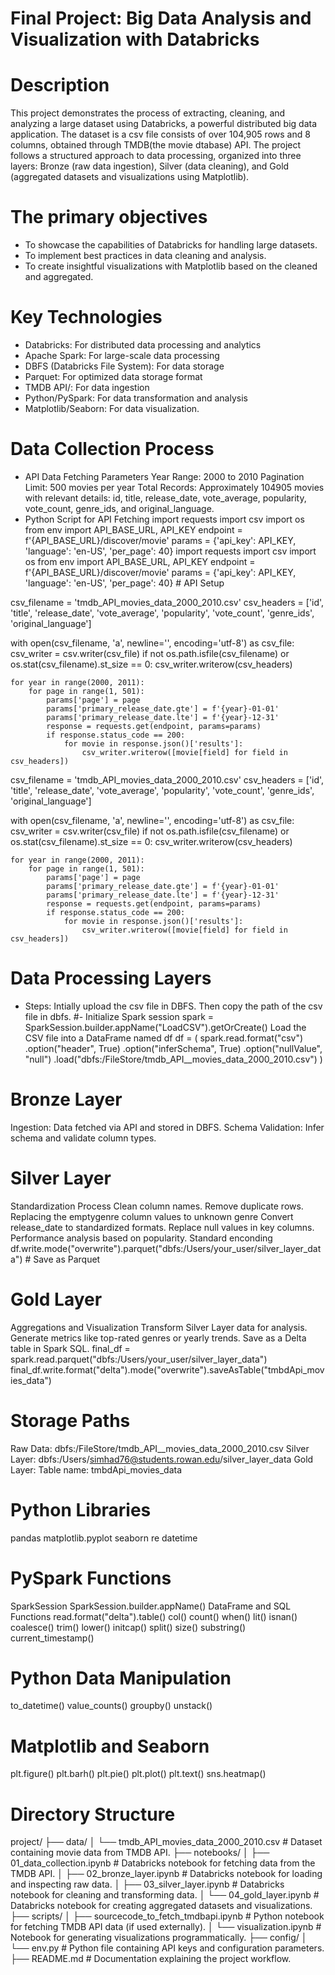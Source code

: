 # Final Project: Big Data Analysis and Visualization with Databricks
# Description
This project demonstrates the process of extracting, cleaning, and analyzing a large dataset using Databricks, a powerful distributed big data application. The dataset is a csv file consists of over 104,905 rows and 8 columns, obtained through TMDB(the movie dtabase) API. The project follows a structured approach to data processing, organized into three layers: Bronze (raw data ingestion), Silver (data cleaning), and Gold (aggregated datasets and visualizations using Matplotlib).
# The primary objectives
- To showcase the capabilities of Databricks for handling large datasets.
- To implement best practices in data cleaning and analysis.
- To create insightful visualizations with Matplotlib based on the cleaned and aggregated.
# Key Technologies
- Databricks: For distributed data processing and analytics
- Apache Spark: For large-scale data processing
- DBFS (Databricks File System): For data storage
- Parquet: For optimized data storage format
- TMDB API/: For data ingestion
- Python/PySpark: For data transformation and analysis
- Matplotlib/Seaborn: For data visualization.
# Data Collection Process
- API Data Fetching
Parameters
Year Range: 2000 to 2010
Pagination Limit: 500 movies per year
Total Records: Approximately 104905 movies with  relevant details: id, title, release_date, vote_average, popularity, vote_count, genre_ids, and original_language.
- Python Script for API Fetching
import requests
import csv
import os
from env import API_BASE_URL, API_KEY
endpoint = f'{API_BASE_URL}/discover/movie'
params = {'api_key': API_KEY, 'language': 'en-US', 'per_page': 40} import requests
import csv
import os
from env import API_BASE_URL, API_KEY
endpoint = f'{API_BASE_URL}/discover/movie'
params = {'api_key': API_KEY, 'language': 'en-US', 'per_page': 40} # API Setup

csv_filename = 'tmdb_API_movies_data_2000_2010.csv'
csv_headers = ['id', 'title', 'release_date', 'vote_average', 'popularity', 'vote_count', 'genre_ids', 'original_language']

with open(csv_filename, 'a', newline='', encoding='utf-8') as csv_file:
    csv_writer = csv.writer(csv_file)
    if not os.path.isfile(csv_filename) or os.stat(csv_filename).st_size == 0:
        csv_writer.writerow(csv_headers)

    for year in range(2000, 2011):
        for page in range(1, 501):
            params['page'] = page
            params['primary_release_date.gte'] = f'{year}-01-01'
            params['primary_release_date.lte'] = f'{year}-12-31'
            response = requests.get(endpoint, params=params)
            if response.status_code == 200:
                for movie in response.json()['results']:
                    csv_writer.writerow([movie[field] for field in csv_headers])


csv_filename = 'tmdb_API_movies_data_2000_2010.csv'
csv_headers = ['id', 'title', 'release_date', 'vote_average', 'popularity', 'vote_count', 'genre_ids', 'original_language']

with open(csv_filename, 'a', newline='', encoding='utf-8') as csv_file:
    csv_writer = csv.writer(csv_file)
    if not os.path.isfile(csv_filename) or os.stat(csv_filename).st_size == 0:
        csv_writer.writerow(csv_headers)

    for year in range(2000, 2011):
        for page in range(1, 501):
            params['page'] = page
            params['primary_release_date.gte'] = f'{year}-01-01'
            params['primary_release_date.lte'] = f'{year}-12-31'
            response = requests.get(endpoint, params=params)
            if response.status_code == 200:
                for movie in response.json()['results']:
                    csv_writer.writerow([movie[field] for field in csv_headers])
# Data Processing Layers
- Steps:
Intially upload the csv file in DBFS. Then copy the path of the csv file in dbfs.
#- Initialize Spark session
spark = SparkSession.builder.appName("LoadCSV").getOrCreate()
Load the CSV file into a DataFrame named df
df = (
spark.read.format("csv")
.option("header", True)
.option("inferSchema", True)
.option("nullValue", "null")
.load("dbfs:/FileStore/tmdb_API__movies_data_2000_2010.csv")
)
# Bronze Layer
Ingestion: Data fetched via API and stored in DBFS.
Schema Validation: Infer schema and validate column types.
# Silver Layer
Standardization Process
Clean column names.
Remove duplicate rows.
Replacing the emptygenre column values to unknown genre
Convert release_date to standardized formats.
Replace null values in key columns.
Performance analysis based on popularity.
Standard enconding
df.write.mode("overwrite").parquet("dbfs:/Users/your_user/silver_layer_data") # Save as Parquet
# Gold Layer
Aggregations and Visualization
Transform Silver Layer data for analysis.
Generate metrics like top-rated genres or yearly trends.
Save as a Delta table in Spark SQL.
final_df = spark.read.parquet("dbfs:/Users/your_user/silver_layer_data")
final_df.write.format("delta").mode("overwrite").saveAsTable("tmbdApi_movies_data")
# Storage Paths
Raw Data: dbfs:/FileStore/tmdb_API__movies_data_2000_2010.csv
Silver Layer: dbfs:/Users/simhad76@students.rowan.edu/silver_layer_data
Gold Layer: Table name: tmbdApi_movies_data
# Python Libraries
pandas
matplotlib.pyplot 
seaborn
re
datetime
# PySpark Functions
SparkSession
SparkSession.builder.appName() 
DataFrame and SQL Functions
read.format("delta").table() 
col()
count()
when()
lit()
isnan()
coalesce()
trim()
lower()
initcap()
split()
size()
substring()
current_timestamp()
# Python Data Manipulation
to_datetime()
value_counts()
groupby()
unstack()
# Matplotlib and Seaborn
plt.figure()
plt.barh()
plt.pie()
plt.plot()
plt.text()
sns.heatmap()
# Directory Structure
project/
├── data/
│   └── tmdb_API_movies_data_2000_2010.csv      # Dataset containing movie data from TMDB API.
├── notebooks/
│   ├── 01_data_collection.ipynb               # Databricks notebook for fetching data from the TMDB API.
│   ├── 02_bronze_layer.ipynb                  # Databricks notebook for loading and inspecting raw data.
│   ├── 03_silver_layer.ipynb                  # Databricks notebook for cleaning and transforming data.
│   └── 04_gold_layer.ipynb                    # Databricks notebook for creating aggregated datasets and visualizations.
├── scripts/
│   ├── sourcecode_to_fetch_tmdbapi.ipynb      # Python notebook for fetching TMDB API data (if used externally).
│   └── visualization.ipynb                   # Notebook for generating visualizations programmatically.
├── config/
│   └── env.py                                 # Python file containing API keys and configuration parameters.
├── README.md                                  # Documentation explaining the project workflow.











